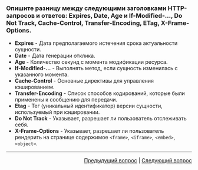 ### Опишите разницу между следующими заголовками HTTP-запросов и ответов: Expires, Date, Age и If-Modified-…, Do Not Track, Cache-Control, Transfer-Encoding, ETag, X-Frame-Options.

- **Expires** - Дата предполагаемого истечения срока актуальности сущности.
- **Date** - Дата генерации отклика.
- **Age** - Количество секунд с момента модификации ресурса.
- **If-Modified-...** - Выполнять метод, если сущность изменилась с указанного момента.
- **Cache-Control** - Основные директивы для управления кэшированием.
- **Transfer-Encoding** - Список способов кодирований, которые были применены к сообщению для передачи.
- **Etag** - Тег (уникальный идентификатор) версии сущности, используемый при кэшировании.
- **Do Not Track** - Указывает, разрешает ли пользователь отслеживать себя.
- **X-Frame-Options** - Указывает, разрешает ли пользователь рендерить на странице содержимое `<frame>`, `<iframe>`, `<embed>`, `<object>`.

---

<div align="right">
<a href="3.md">Предыдущий вопрос</a> | <a href="5.md">Следующий вопрос</a>
</div>
